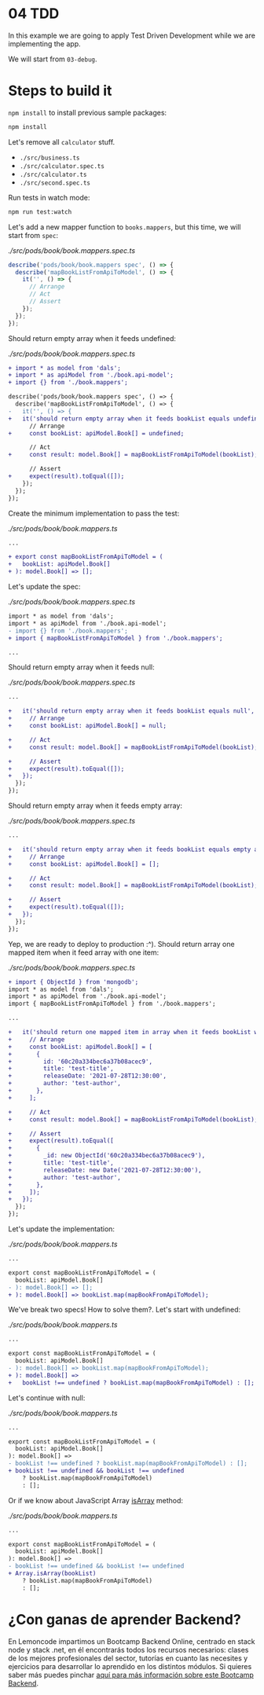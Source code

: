 # 04 TDD

In this example we are going to apply Test Driven Development while we are implementing the app.

We will start from `03-debug`.

# Steps to build it

`npm install` to install previous sample packages:

```bash
npm install
```

Let's remove all `calculator` stuff.
  - `./src/business.ts`
  - `./src/calculator.spec.ts`
  - `./src/calculator.ts`
  - `./src/second.spec.ts`

Run tests in watch mode:

```bash
npm run test:watch
```

Let's add a new mapper function to `books.mappers`, but this time, we will start from `spec`:

_./src/pods/book/book.mappers.spec.ts_

```typescript
describe('pods/book/book.mappers spec', () => {
  describe('mapBookListFromApiToModel', () => {
    it('', () => {
      // Arrange
      // Act
      // Assert
    });
  });
});


```

Should return empty array when it feeds undefined:

_./src/pods/book/book.mappers.spec.ts_

```diff
+ import * as model from 'dals';
+ import * as apiModel from './book.api-model';
+ import {} from './book.mappers';

describe('pods/book/book.mappers spec', () => {
  describe('mapBookListFromApiToModel', () => {
-   it('', () => {
+   it('should return empty array when it feeds bookList equals undefined', () => {
      // Arrange
+     const bookList: apiModel.Book[] = undefined;

      // Act
+     const result: model.Book[] = mapBookListFromApiToModel(bookList);

      // Assert
+     expect(result).toEqual([]);
    });
  });
});

```

Create the minimum implementation to pass the test:

_./src/pods/book/book.mappers.ts_

```diff
...

+ export const mapBookListFromApiToModel = (
+   bookList: apiModel.Book[]
+ ): model.Book[] => [];

```

Let's update the spec:

_./src/pods/book/book.mappers.spec.ts_

```diff
import * as model from 'dals';
import * as apiModel from './book.api-model';
- import {} from './book.mappers';
+ import { mapBookListFromApiToModel } from './book.mappers';

...

```

Should return empty array when it feeds null:

_./src/pods/book/book.mappers.spec.ts_

```diff
...

+   it('should return empty array when it feeds bookList equals null', () => {
+     // Arrange
+     const bookList: apiModel.Book[] = null;

+     // Act
+     const result: model.Book[] = mapBookListFromApiToModel(bookList);

+     // Assert
+     expect(result).toEqual([]);
+   });
  });
});

```

Should return empty array when it feeds empty array:

_./src/pods/book/book.mappers.spec.ts_

```diff
...

+   it('should return empty array when it feeds bookList equals empty array', () => {
+     // Arrange
+     const bookList: apiModel.Book[] = [];

+     // Act
+     const result: model.Book[] = mapBookListFromApiToModel(bookList);

+     // Assert
+     expect(result).toEqual([]);
+   });
  });
});

```

Yep, we are ready to deploy to production :^). Should return array one mapped item when it feed array with one item:

_./src/pods/book/book.mappers.spec.ts_

```diff
+ import { ObjectId } from 'mongodb';
import * as model from 'dals';
import * as apiModel from './book.api-model';
import { mapBookListFromApiToModel } from './book.mappers';

...

+   it('should return one mapped item in array when it feeds bookList with one item', () => {
+     // Arrange
+     const bookList: apiModel.Book[] = [
+       {
+         id: '60c20a334bec6a37b08acec9',
+         title: 'test-title',
+         releaseDate: '2021-07-28T12:30:00',
+         author: 'test-author',
+       },
+     ];

+     // Act
+     const result: model.Book[] = mapBookListFromApiToModel(bookList);

+     // Assert
+     expect(result).toEqual([
+       {
+         _id: new ObjectId('60c20a334bec6a37b08acec9'),
+         title: 'test-title',
+         releaseDate: new Date('2021-07-28T12:30:00'),
+         author: 'test-author',
+       },
+     ]);
+   });
  });
});

```

Let's update the implementation:

_./src/pods/book/book.mappers.ts_

```diff
...

export const mapBookListFromApiToModel = (
  bookList: apiModel.Book[]
- ): model.Book[] => [];
+ ): model.Book[] => bookList.map(mapBookFromApiToModel);

```

We've break two specs! How to solve them?. Let's start with undefined:

_./src/pods/book/book.mappers.ts_

```diff
...

export const mapBookListFromApiToModel = (
  bookList: apiModel.Book[]
- ): model.Book[] => bookList.map(mapBookFromApiToModel);
+ ): model.Book[] =>
+   bookList !== undefined ? bookList.map(mapBookFromApiToModel) : [];

```

Let's continue with null:

_./src/pods/book/book.mappers.ts_

```diff
...

export const mapBookListFromApiToModel = (
  bookList: apiModel.Book[]
): model.Book[] =>
- bookList !== undefined ? bookList.map(mapBookFromApiToModel) : [];
+ bookList !== undefined && bookList !== undefined
    ? bookList.map(mapBookFromApiToModel)
    : [];

```

Or if we know about JavaScript Array [isArray](https://developer.mozilla.org/en-US/docs/Web/JavaScript/Reference/Global_Objects/Array/isArray) method:

_./src/pods/book/book.mappers.ts_

```diff
...

export const mapBookListFromApiToModel = (
  bookList: apiModel.Book[]
): model.Book[] =>
- bookList !== undefined && bookList !== undefined
+ Array.isArray(bookList)
    ? bookList.map(mapBookFromApiToModel)
    : [];

```

# ¿Con ganas de aprender Backend?

En Lemoncode impartimos un Bootcamp Backend Online, centrado en stack node y stack .net, en él encontrarás todos los recursos necesarios: clases de los mejores profesionales del sector, tutorías en cuanto las necesites y ejercicios para desarrollar lo aprendido en los distintos módulos. Si quieres saber más puedes pinchar [aquí para más información sobre este Bootcamp Backend](https://lemoncode.net/bootcamp-backend#bootcamp-backend/banner).
